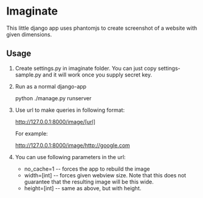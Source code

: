 Imaginate
============
This little django app uses phantomjs to create screenshot of a website with given dimensions.

Usage
-------
1. Create settings.py in imaginate folder. You can just copy settings-sample.py and it will work once you supply secret key.
2. Run as a normal django-app
      
	  python ./manage.py runserver

3. Use url to make queries in following format:

     http://127.0.0.1:8000/image/[url]

   For example:

      http://127.0.0.1:8000/image/http://google.com

4. You can use following parameters in the url:

   * no_cache=1 -- forces the app to rebuild the image
   * width=[int] -- forces given webview size. Note that this does not guarantee that the resulting image will be this wide.
   * height=[int] -- same as above, but with height.
